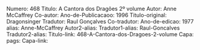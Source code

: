 Numero: 468
Titulo: A Cantora dos Dragões 2º volume
Autor: Anne McCaffrey
Co-autor: 
Ano-de-Publicacaoo: 1996
Titulo-original: Dragonsinger
Tradutor: Raul Gonçalves
Co-tradutor: 
Ano-de-edicao: 1977
alias: Anne-McCaffrey
Autor2-alias: 
Tradutor1-alias: Raul-Goncalves
Tradutor2-alias: 
Titulo-link: 468-A-Cantora-dos-Dragoes-2-volume
Capa: 
pags: 
Capa-link: